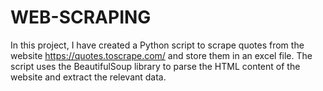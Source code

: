 # WEB-SCRAPING
In this project, I have created a Python script to scrape quotes from the website https://quotes.toscrape.com/ and store them in an excel file. The script uses the BeautifulSoup library to parse the HTML content of the website and extract the relevant data.
